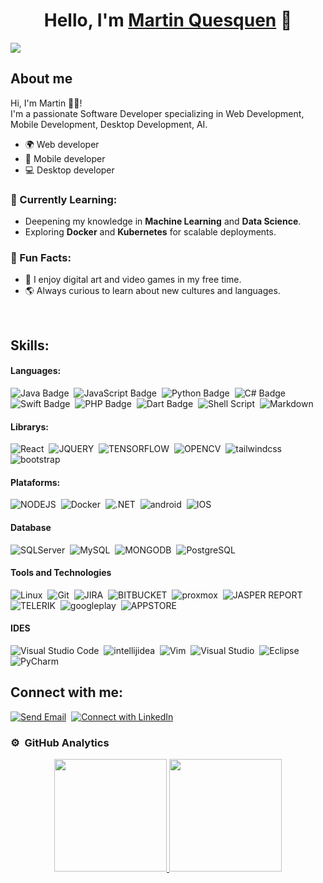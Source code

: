 <div align="center">
<h1 align="center">Hello, I'm <a href="#">Martin Quesquen</a> 👋</h1>
</div>
<img src="https://i.imgur.com/ikwDQlR.png">

## About me

Hi, I'm Martin 👨‍💻!  
I'm a passionate Software Developer specializing in Web Development, Mobile Development, Desktop Development, AI.  

- 🌍 Web developer
- 📲 Mobile developer
- 💻 Desktop developer

### 🌱 Currently Learning:
- Deepening my knowledge in **Machine Learning** and **Data Science**.
- Exploring **Docker** and **Kubernetes** for scalable deployments.

### 🎯 Fun Facts:
- 🎨 I enjoy digital art and video games in my free time.
- 🌎 Always curious to learn about new cultures and languages.
 
<br>

## Skills:

#### Languages:

![Java Badge](https://img.shields.io/badge/Java-ea1a1a?style=for-the-badge)&nbsp;
![JavaScript Badge](https://img.shields.io/badge/JavaScript-fff?style=for-the-badge&logo=javascript)&nbsp;
![Python Badge](https://img.shields.io/badge/Python-346b9a?style=for-the-badge&logo=Python&logoColor=fff)&nbsp;
![C# Badge](https://img.shields.io/badge/C%23-00599C?style=for-the-badge&logo=cplusplus)&nbsp;
![Swift Badge](https://img.shields.io/badge/Swift-fff?style=for-the-badge&logo=swift&color=%23FFF)&nbsp;
![PHP Badge](https://img.shields.io/badge/PHP-fff?style=for-the-badge&logo=php&color=%23c3c5f3)&nbsp;
![Dart Badge](https://img.shields.io/badge/Dart-000?style=for-the-badge&logo=dart&color=%2300b4a9)&nbsp;
![Shell Script](https://img.shields.io/badge/Shell_Script-121011?style=for-the-badge&logo=gnu-bash&logoColor=white)&nbsp;
![Markdown](https://img.shields.io/badge/markdown-%23000000.svg?style=for-the-badge&logo=markdown&logoColor=white)

#### Librarys:

![React](https://img.shields.io/badge/react-104dc9?style=for-the-badge&logo=react)&nbsp;
![JQUERY](https://img.shields.io/badge/JQUERY-f39752?style=for-the-badge&logo=JQUERY)&nbsp;
![TENSORFLOW](https://img.shields.io/badge/TENSORFLOW-d4d6d6?style=for-the-badge&logo=TENSORFLOW)&nbsp;
![OPENCV](https://img.shields.io/badge/OPENCV-f7c938?style=for-the-badge&logo=OPENCV)&nbsp;
![tailwindcss](https://img.shields.io/badge/tailwindcss-05054B?style=for-the-badge&logo=tailwindcss)&nbsp;
![bootstrap](https://img.shields.io/badge/bootstrap-0A0A0A?style=for-the-badge&logo=bootstrap)&nbsp;

#### Plataforms:

![NODEJS](https://img.shields.io/badge/NODEJS-000?style=for-the-badge&logo=nodedotjs)&nbsp;
![Docker](https://img.shields.io/badge/docker-104dc9?style=for-the-badge&logo=docker)&nbsp;
![.NET](https://img.shields.io/badge/.NET-382a6b?style=for-the-badge&logo=.Net&logoColor=#512BD4)&nbsp;
![android](https://img.shields.io/badge/android-fff?style=for-the-badge&logo=android)&nbsp;
![IOS](https://img.shields.io/badge/IOS-000?style=for-the-badge&logoColor=white)&nbsp;


#### Database

![SQLServer](https://img.shields.io/badge/SQLServer-f1f156?style=for-the-badge&logoColor=white)&nbsp;
![MySQL](https://img.shields.io/badge/MySQL-00000F?style=for-the-badge&logo=mysql&logoColor=white)&nbsp;
![MONGODB](https://img.shields.io/badge/MONGODB-006548?style=for-the-badge&logo=MONGODB&logoColor=#006548)&nbsp;
![PostgreSQL](https://img.shields.io/badge/PostgreSQL-316192?style=for-the-badge&logo=postgresql&logoColor=white)&nbsp;

#### Tools and Technologies

![Linux](https://img.shields.io/badge/Linux-FCC624?style=for-the-badge&logo=linux&logoColor=black)&nbsp;
![Git](https://img.shields.io/badge/GIT-E44C30?style=for-the-badge&logo=git&logoColor=white)&nbsp;
![JIRA](https://img.shields.io/badge/JIRA-2780f3?style=for-the-badge&logo=JIRA&logoColor=white)&nbsp;
![BITBUCKET](https://img.shields.io/badge/BITBUCKET-2780f3?style=for-the-badge&logo=BITBUCKET&logoColor=white)&nbsp;
![proxmox](https://img.shields.io/badge/proxmox-de6d00?style=for-the-badge&logo=proxmox&logoColor=white)&nbsp;
![JASPER REPORT](https://img.shields.io/badge/JASPER%20REPORT-4184c3?style=for-the-badge)&nbsp;
![TELERIK](https://img.shields.io/badge/TELERIK-59de00?style=for-the-badge)&nbsp;
![googleplay](https://img.shields.io/badge/googleplay-32a352S?style=for-the-badge&logo=googleplay&logoColor=white)&nbsp;
![APPSTORE](https://img.shields.io/badge/APPSTORE-199df0?style=for-the-badge&logo=APPSTORE&logoColor=white)&nbsp;

#### IDES

![Visual Studio Code](https://img.shields.io/badge/Visual%20Studio%20Code-0078d7.svg?style=for-the-badge&logo=visual-studio-code&logoColor=white)&nbsp;
![intellijidea](https://img.shields.io/badge/intellijidea-f52755?style=for-the-badge&logo=intellijidea&logoColor=000)&nbsp;
![Vim](https://img.shields.io/badge/VIM-%2311AB00.svg?style=for-the-badge&logo=vim&logoColor=white)&nbsp;
![Visual Studio](https://img.shields.io/badge/Visual%20Studio-b88bed.svg?style=for-the-badge&logo=visual-studio-code&logoColor=white)&nbsp;
![Eclipse](https://img.shields.io/badge/Eclipse-FE7A16.svg?style=for-the-badge&logo=Eclipse&logoColor=white)&nbsp;
![PyCharm](https://img.shields.io/badge/pycharm-143?style=for-the-badge&logo=pycharm&logoColor=black&color=black&labelColor=green)&nbsp;


## Connect with me:

[![Send Email](https://img.shields.io/badge/Send%20Email-%23EA4335?style=for-the-badge&logo=gmail&logoColor=white)](mailto:martinquesquenpa3@gmail.com?subject=Solicitud%20de%20contacto%20desde%20GitHub&body=Hola,%20vi%20tu%20perfil%20en%20GitHub%20y%20quisiera%20hablar%20contigo%20sobre...)&nbsp;
<a href="https://www.linkedin.com/in/martin-quesquen-a2023b244" target="_blank">
  ![Connect with LinkedIn](https://img.shields.io/badge/Connect%20with%20LinkedIn-%230A66C2?style=for-the-badge&logo=linkedin&logoColor=white)
</a>


### ⚙️ &nbsp;GitHub Analytics

<p align="center">
<a href="https://github.com/MQuesquenPa">
  <img height="180em" src="https://github-readme-stats-eight-theta.vercel.app/api?username=MQuesquenPa&show_icons=true&theme=algolia&include_all_commits=true&count_private=true"/>
  <img height="180em" src="https://github-readme-stats-eight-theta.vercel.app/api/top-langs/?username=MQuesquenPa&layout=compact&langs_count=8&theme=algolia"/>
</a>
</p>

